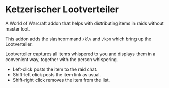 # Ketzerischer Lootverteiler

A World of Warcraft addon that helps with distributing items in
raids without master loot.

This addon adds the slashcommand `/klv` and `/kpm` which bring up the Lootverteiler.

Lootverteiler captures all items whispered to you and displays them in a convenient way,
together with the person whispering.

* Left-click posts the item to the raid chat.
* Shift-left click posts the item link as usual.
* Shift-right click removes the item from the list.
